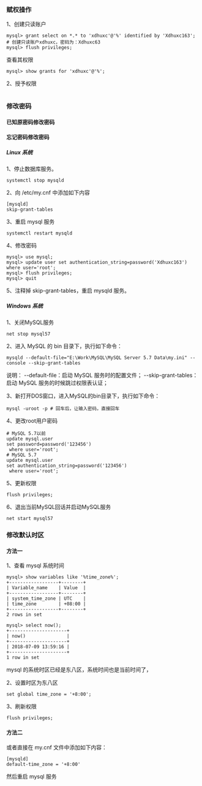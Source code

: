 ### 赋权操作
1、创建只读账户
```
mysql> grant select on *.* to 'xdhuxc'@'%' identified by 'Xdhuxc163';  # 创建只读账户xdhuxc，密码为：Xdhuxc63
mysql> flush privileges;
```
查看其权限
```
mysql> show grants for 'xdhuxc'@'%';
```

2、授予权限
```angular2html

```

### 修改密码

#### 已知原密码修改密码


#### 忘记密码修改密码
##### Linux 系统
1、停止数据库服务。
```angular2html
systemctl stop mysqld
```

2、向 /etc/my.cnf 中添加如下内容
```angular2html
[mysqld]
skip-grant-tables
```

3、重启 mysql 服务
```angular2html
systemctl restart mysqld
```

4、修改密码
```angular2html
mysql> use mysql;
mysql> update user set authentication_string=password('Xdhuxc163') where user='root';
mysql> flush privileges;
mysql> quit
```
5、注释掉 skip-grant-tables，重启 mysqld 服务。

##### Windows 系统
1、关闭MySQL服务
```
net stop mysql57
```

2、进入 MySQL 的 bin 目录下，执行如下命令：
```
mysqld --default-file="E:\Work\MySQL\MySQL Server 5.7 Data\my.ini" --console --skip-grant-tables
```
说明：
--default-file：启动 MySQL 服务时的配置文件；
--skip-grant-tables：启动 MySQL 服务的时候跳过权限表认证；

3、新打开DOS窗口，进入MySQL的bin目录下，执行如下命令：
```
mysql -uroot -p # 回车后，让输入密码，直接回车
```
4、更改root用户密码
```
# MySQL 5.7以前
update mysql.user
set password=password('123456')
 where user='root';
# MySQL 5.7
update mysql.user
set authentication_string=password('123456')
 where user='root';
```
5、更新权限
```
flush privileges;
```
6、退出当前MySQL回话并启动MySQL服务
```
net start mysql57
```

### 修改默认时区

#### 方法一
1、查看 mysql 系统时间
```
mysql> show variables like '%time_zone%';
+------------------+--------+
| Variable_name    | Value  |
+------------------+--------+
| system_time_zone | UTC    |
| time_zone        | +08:00 |
+------------------+--------+
2 rows in set

mysql> select now();
+---------------------+
| now()               |
+---------------------+
| 2018-07-09 13:59:16 |
+---------------------+
1 row in set
```
mysql 的系统时区已经是东八区，系统时间也是当前时间了，

2、设置时区为东八区
```
set global time_zone = '+8:00';
```
3、刷新权限
```
flush privileges;
```
#### 方法二
或者直接在 my.cnf 文件中添加如下内容：
```
[mysqld]
default-time_zone = '+8:00'
```
然后重启 mysql 服务
